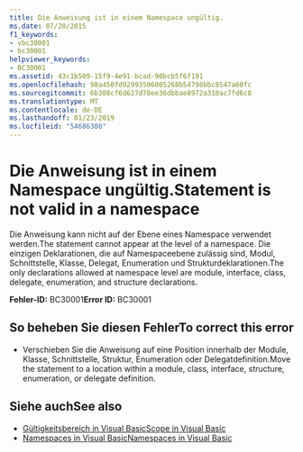 ```yaml
---
title: Die Anweisung ist in einem Namespace ungültig.
ms.date: 07/20/2015
f1_keywords:
- vbc30001
- bc30001
helpviewer_keywords:
- BC30001
ms.assetid: 43c1b509-15f9-4e91-bcad-90bcb5f6f191
ms.openlocfilehash: 98a450fd92993506005268b54798bbc8547a60fc
ms.sourcegitcommit: 6b308cf6d627d78ee36dbbae8972a310ac7fd6c8
ms.translationtype: MT
ms.contentlocale: de-DE
ms.lasthandoff: 01/23/2019
ms.locfileid: "54686308"
---
```

# <a name="statement-is-not-valid-in-a-namespace"></a><span data-ttu-id="5bffe-102">Die Anweisung ist in einem Namespace ungültig.</span><span class="sxs-lookup"><span data-stu-id="5bffe-102">Statement is not valid in a namespace</span></span>
<span data-ttu-id="5bffe-103">Die Anweisung kann nicht auf der Ebene eines Namespace verwendet werden.</span><span class="sxs-lookup"><span data-stu-id="5bffe-103">The statement cannot appear at the level of a namespace.</span></span> <span data-ttu-id="5bffe-104">Die einzigen Deklarationen, die auf Namespaceebene zulässig sind, Modul, Schnittstelle, Klasse, Delegat, Enumeration und Strukturdeklarationen.</span><span class="sxs-lookup"><span data-stu-id="5bffe-104">The only declarations allowed at namespace level are module, interface, class, delegate, enumeration, and structure declarations.</span></span>  
  
 <span data-ttu-id="5bffe-105">**Fehler-ID:** BC30001</span><span class="sxs-lookup"><span data-stu-id="5bffe-105">**Error ID:** BC30001</span></span>  
  
## <a name="to-correct-this-error"></a><span data-ttu-id="5bffe-106">So beheben Sie diesen Fehler</span><span class="sxs-lookup"><span data-stu-id="5bffe-106">To correct this error</span></span>  
  
-   <span data-ttu-id="5bffe-107">Verschieben Sie die Anweisung auf eine Position innerhalb der Module, Klasse, Schnittstelle, Struktur, Enumeration oder Delegatdefinition.</span><span class="sxs-lookup"><span data-stu-id="5bffe-107">Move the statement to a location within a module, class, interface, structure, enumeration, or delegate definition.</span></span>  
  
## <a name="see-also"></a><span data-ttu-id="5bffe-108">Siehe auch</span><span class="sxs-lookup"><span data-stu-id="5bffe-108">See also</span></span>
- [<span data-ttu-id="5bffe-109">Gültigkeitsbereich in Visual Basic</span><span class="sxs-lookup"><span data-stu-id="5bffe-109">Scope in Visual Basic</span></span>](../../../visual-basic/programming-guide/language-features/declared-elements/scope.md)
- [<span data-ttu-id="5bffe-110">Namespaces in Visual Basic</span><span class="sxs-lookup"><span data-stu-id="5bffe-110">Namespaces in Visual Basic</span></span>](../../../visual-basic/programming-guide/program-structure/namespaces.md)
